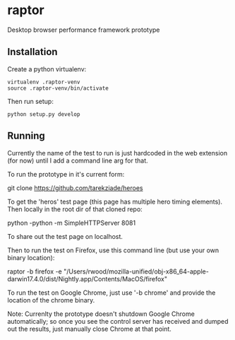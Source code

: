 # raptor
Desktop browser performance framework prototype

## Installation
Create a python virtualenv:

    virtualenv .raptor-venv
    source .raptor-venv/bin/activate

Then run setup:

    python setup.py develop

## Running
Currently the name of the test to run is just hardcoded in the web extension (for now) until I add a command line arg for that.

To run the prototype in it's current form:

  git clone https://github.com/tarekziade/heroes

To get the 'heros' test page (this page has multiple hero timing elements). Then locally in the root dir of that cloned repo:

  python -python -m SimpleHTTPServer 8081

To share out the test page on localhost.

Then to run the test on Firefox, use this command line (but use your own binary location):

  raptor -b firefox -e "/Users/rwood/mozilla-unified/obj-x86_64-apple-darwin17.4.0/dist/Nightly.app/Contents/MacOS/firefox"

To run the test on Google Chrome, just use '-b chrome' and provide the location of the chrome binary.

Note: Currenlty the prototype doesn't shutdown Google Chrome automatically; so once you see the control server has received and dumped out the results, just manually close Chrome at that point.
